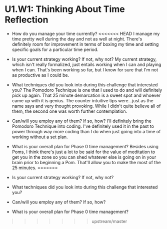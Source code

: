 # U1.W1: Thinking About Time Reflection

* How do you manage your time currently?
<<<<<<< HEAD
  I manage my time pretty well during the day and not as well at night. There's definitely room for improvement in terms of   boxing my time and setting specific goals for a particular time period. 

* Is your current strategy working? If not, why not? 
  My current strategy, which isn't really formalized, just entails working when I can and playing when I can. That's been working so far, but I know for sure that I'm not as productive as I could be.

* What techniques did you look into during this challenge that interested you?
  The Pomodoro Technique is one that I used to do and will definitely pick up again. That 25 minute demarcation is a sweet spot and whoever came up with it is genius. The counter intuitive tips were...just as the name says and very thought provoking. While I didn't quite believe all of them, the second one was worth further contemplation.

* Can/will you employ any of them? If so, how?
  I'll definitely bring the Pomodoro Technique into coding. I've definitely used it in the past to power through way more coding than I do when just going into a time of working without a set plan.
  
* What is your overall plan for Phase 0 time management?
  Besides using Poms, I think there's just a lot to be said for the value of meditation to get you in the zone so you can shed whatever else is going on in your brain prior to beginning a Pom. That'll allow you to make the most of the 25 minutes. 
=======
* Is your current strategy working? If not, why not? 
* What techniques did you look into during this challenge that interested you?
* Can/will you employ any of them? If so, how?
* What is your overall plan for Phase 0 time management?
>>>>>>> upstream/master
